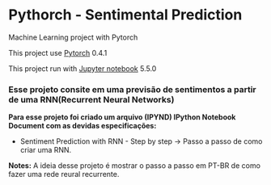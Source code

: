 # Pythorch - Sentimental Prediction
Machine Learning project with Pytorch

<p> This project use <a href="https://pytorch.org">Pytorch</a> 0.4.1 </p>
<p> This project run with <a href="https://jupyter.org/">Jupyter notebook</a> 5.5.0 </p>

### Esse projeto consite em uma previsão de sentimentos a partir de uma RNN(Recurrent Neural Networks)
<b> Para esse projeto foi criado um arquivo (IPYND) IPython Notebook Document com as devidas especificações: </b>
*  Sentiment Prediction with RNN - Step by step -> Passo a passo de como criar uma RNN.

<b>Notes:</b> A ideia desse projeto é mostrar o passo a passo em PT-BR de como fazer uma rede reural recurrente.
